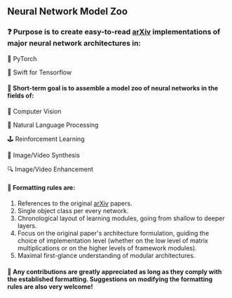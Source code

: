 ## Neural Network Model Zoo

### :question: Purpose is to create easy-to-read [arXiv](https://arxiv.org/) implementations of major neural network architectures in:

:dragon: PyTorch

:eagle: Swift for Tensorflow

#### :dart: Short-term goal is to assemble a model zoo of neural networks in the fields of:

:eyes: Computer Vision

:speech_balloon: Natural Language Processing

:joystick: Reinforcement Learning

:art: Image/Video Synthesis

:mag: Image/Video Enhancement

#### :straight_ruler: Formatting rules are:

1. References to the original [arXiv](https://arxiv.org/) papers.
2. Single object class per every network.
3. Chronological layout of learning modules, going from shallow to deeper layers.
4. Focus on the original paper's architecture formulation, guiding the choice of implementation level (whether on the low level of matrix multiplications or on the higher levels of framework modules).
5. Maximal first-glance understanding of modular architectures.

#### :monocle_face: Any contributions are greatly appreciated as long as they comply with the established formatting. Suggestions on modifying the formatting rules are also very welcome!
